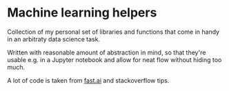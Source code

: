 # Machine learning helpers
Collection of my personal set of libraries and functions that come in handy in an arbitraty data science task.

Written with reasonable amount of abstraction in mind, so that they're usable e.g. in a Jupyter notebook and allow for neat flow without hiding too much.

A lot of code is taken from [fast.ai](https://github.com/fastai/fastai) and stackoverflow tips.